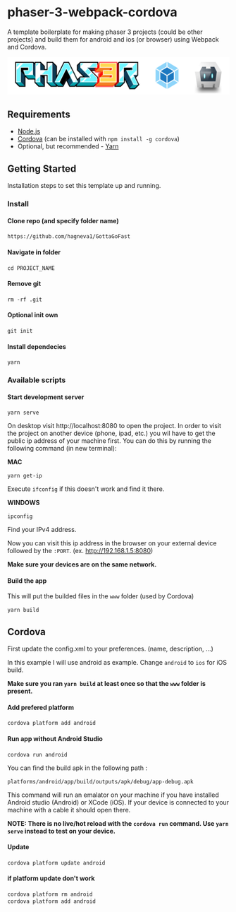 # phaser-3-webpack-cordova
A template boilerplate for making phaser 3 projects (could be other projects) and build them for android and ios (or browser) using Webpack and Cordova.

![banner](banner.png)

## Requirements
- [Node.js](https://nodejs.org/en/)
- [Cordova](https://cordova.apache.org/) (can be installed with `npm install -g cordova`)
- Optional, but recommended - [Yarn](https://yarnpkg.com/en/docs/install#mac-stable)

## Getting Started
Installation steps to set this template up and running.

### Install
#### Clone repo (and specify folder name)
```
https://github.com/hagneva1/GottaGoFast
```

#### Navigate in folder
```
cd PROJECT_NAME
```

#### Remove git
```
rm -rf .git
```

#### Optional init own
```
git init
```

#### Install dependecies
```
yarn
```

### Available scripts
#### Start development server
```
yarn serve
```

On desktop visit http://localhost:8080 to open the project. In order to visit the project on another device (phone, ipad, etc.) you wil have to get the public ip address of your machine first. You can do this by running the following command (in new terminal):

**MAC**
```
yarn get-ip
```

Execute `ifconfig` if this doesn't work and find it there.

**WINDOWS**
```
ipconfig
```
Find your IPv4 address.

Now you can visit this ip address in the browser on your external device followed by the `:PORT`. (ex. http://192.168.1.5:8080)

**Make sure your devices are on the same network.**

#### Build the app
This will put the builded files in the `www` folder (used by Cordova)

```
yarn build
```

## Cordova
First update the config.xml to your preferences. (name, description, ...)

In this example I will use android as example. Change `android` to `ios` for iOS build.

**Make sure you ran `yarn build` at least once so that the `www` folder is present.**

#### Add prefered platform
```
cordova platform add android
```

#### Run app without Android Studio
```
cordova run android
```

You can find the build apk in the following path :
```
platforms/android/app/build/outputs/apk/debug/app-debug.apk
```

This command will run an emalator on your machine if you have installed Android studio (Android) or XCode (iOS).
If your device is connected to your machine with a cable it should open there.

**NOTE: There is no live/hot reload with the `cordova run` command. Use `yarn serve` instead to test on your device.**

#### Update
```
cordova platform update android
```

#### if platform update don't work
```
cordova platform rm android
cordova platform add android
```
